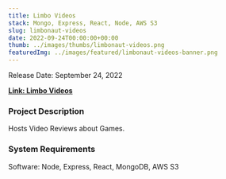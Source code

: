 ```yaml
---
title: Limbo Videos
stack: Mongo, Express, React, Node, AWS S3
slug: limbonaut-videos
date: 2022-09-24T00:00:00+00:00
thumb: ../images/thumbs/limbonaut-videos.png
featuredImg: ../images/featured/limbonaut-videos-banner.png
---
```


Release Date: September 24, 2022

[**Link: Limbo Videos**](https://limbo-videos.herokuapp.com/)

### Project Description

Hosts Video Reviews about Games.

### System Requirements

Software: Node, Express, React, MongoDB, AWS S3
